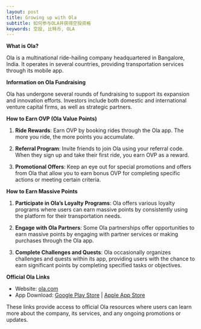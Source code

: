 ```yaml
---
layout: post
title: Growing up with Ola
subtitle: 如何参与OLA并获得空投资格
keywords: 空投, 比特币, OLA
---
```


**What is Ola?**

Ola is a multinational ride-hailing company headquartered in Bangalore, India. It operates in several countries, providing transportation services through its mobile app.

**Information on Ola Fundraising**

Ola has undergone several rounds of fundraising to support its expansion and innovation efforts. Investors include both domestic and international venture capital firms, as well as strategic partners.

**How to Earn OVP (Ola Value Points)**

1. **Ride Rewards**: Earn OVP by booking rides through the Ola app. The more you ride, the more points you accumulate.

2. **Referral Program**: Invite friends to join Ola using your referral code. When they sign up and take their first ride, you earn OVP as a reward.

3. **Promotional Offers**: Keep an eye out for special promotions and offers from Ola that allow you to earn bonus OVP for completing specific actions or meeting certain criteria.

**How to Earn Massive Points**

1. **Participate in Ola’s Loyalty Programs**: Ola offers various loyalty programs where users can earn massive points by consistently using the platform for their transportation needs.

2. **Engage with Ola Partners**: Some Ola partnerships offer opportunities to earn massive points by engaging with partner services or making purchases through the Ola app.

3. **Complete Challenges and Quests**: Ola occasionally organizes challenges and quests within its app, providing users with the chance to earn significant points by completing specified tasks or objectives.

**Official Ola Links**

- Website: [ola.com](https://www.ola.com)
- App Download: [Google Play Store](https://play.google.com/store/apps/details?id=com.olacabs.customer) | [Apple App Store](https://apps.apple.com/us/app/ola-cabs/id539179365)

These links provide access to official Ola resources where users can learn more about the company, its services, and any ongoing promotions or updates.
